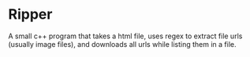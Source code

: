 # Ripper
A small c++ program that takes a html file, uses regex to extract file urls (usually image files), and downloads all urls while listing them in a file. 

